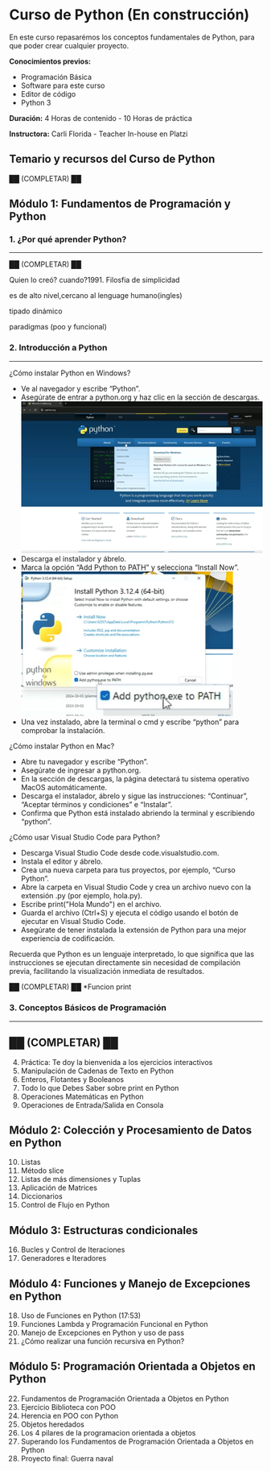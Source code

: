 # Curso de Python (En construcción)

En este curso repasarémos los conceptos fundamentales de Python, para que poder crear cualquier proyecto.

**Conocimientos previos:**
- Programación Básica
- Software para este curso
- Editor de código
- Python 3

**Duración:** 4 Horas de contenido - 10 Horas de práctica

**Instructora:** Carli Florida - Teacher In-house en Platzi

## Temario y recursos del Curso de Python

██ (COMPLETAR) ██


## Módulo 1: Fundamentos de Programación y Python

### 1.  **¿Por qué aprender Python?**
---

██ (COMPLETAR) ██

Quien lo creó? cuando?1991. Filosfia de simplicidad
    
es de alto nivel,cercano al lenguage humano(ingles)
    
tipado dinámico
    
paradigmas (poo y funcional)
  
### 2. **Introducción a Python**
---
    
¿Cómo instalar Python en Windows?

- Ve al navegador y escribe “Python”.
- Asegúrate de entrar a python.org y haz clic en la sección de descargas.
![IMAGEN](img\1_pythonweb.PNG) 
- Descarga el instalador y ábrelo.
- Marca la opción “Add Python to PATH” y selecciona “Install Now”.
![IMAGEN](img\2_add_python_to_path.PNG) 
- Una vez instalado, abre la terminal o cmd y escribe “python” para comprobar la instalación.

¿Cómo instalar Python en Mac?
- Abre tu navegador y escribe “Python”.
- Asegúrate de ingresar a python.org.
- En la sección de descargas, la página detectará tu sistema operativo MacOS automáticamente.
- Descarga el instalador, ábrelo y sigue las instrucciones: “Continuar”, “Aceptar términos y condiciones” e “Instalar”.
- Confirma que Python está instalado abriendo la terminal y escribiendo “python”.

¿Cómo usar Visual Studio Code para Python?
- Descarga Visual Studio Code desde code.visualstudio.com.
- Instala el editor y ábrelo.
- Crea una nueva carpeta para tus proyectos, por ejemplo, “Curso Python”.
- Abre la carpeta en Visual Studio Code y crea un archivo nuevo con la extensión .py (por ejemplo, hola.py).
- Escribe print("Hola Mundo") en el archivo.
- Guarda el archivo (Ctrl+S) y ejecuta el código usando el botón de ejecutar en Visual Studio Code.
- Asegúrate de tener instalada la extensión de Python para una mejor experiencia de codificación.

Recuerda que Python es un lenguaje interpretado, lo que significa que las instrucciones se ejecutan directamente sin necesidad de compilación previa, facilitando la visualización inmediata de resultados.

██ (COMPLETAR) ██  *Funcion print

### 3. Conceptos Básicos de Programación



-----


██ (COMPLETAR) ██
-----


4. Práctica: Te doy la bienvenida a los ejercicios interactivos
5. Manipulación de Cadenas de Texto en Python
6. Enteros, Flotantes y Booleanos
7. Todo lo que Debes Saber sobre print en Python
8. Operaciones Matemáticas en Python
9. Operaciones de Entrada/Salida en Consola

## Módulo 2: Colección y Procesamiento de Datos en Python
10. Listas
11. Método slice
12. Listas de más dimensiones y Tuplas
13. Aplicación de Matrices
14. Diccionarios
15. Control de Flujo en Python

## Módulo 3: Estructuras condicionales

16. Bucles y Control de Iteraciones
17. Generadores e Iteradores

## Módulo 4: Funciones y Manejo de Excepciones en Python
18. Uso de Funciones en Python (17:53)
19. Funciones Lambda y Programación Funcional en Python
20. Manejo de Excepciones en Python y uso de pass
21. ¿Cómo realizar una función recursiva en Python?

## Módulo 5: Programación Orientada a Objetos en Python

22. Fundamentos de Programación Orientada a Objetos en Python
23. Ejercicio Biblioteca con POO
24. Herencia en POO con Python
25. Objetos heredados
26. Los 4 pilares de la programacion orientada a objetos
27. Superando los Fundamentos de Programación Orientada a Objetos en Python
28. Proyecto final: Guerra naval
